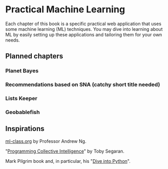 # Practical Machine Learning

Each chapter of this book is a specific practical web application that uses some machine learning (ML) techniques. You may dive into learning about ML by easily setting up these applications and tailoring them for your own needs.

## Planned chapters

### Planet Bayes

### Recommendations based on SNA (catchy short title needed)

### Lists Keeper

### Geobablefish

## Inspirations

[ml-class.org](http://ml-class.org) by Professor Andrew Ng.

"[Programming Collective Intelligence](http://shop.oreilly.com/product/9780596529321.do)" by Toby Segaran.

Mark Pilgrim book and, in particular, his "[Dive into Python](http://www.amazon.com/Dive-Into-Python-Mark-Pilgrim/dp/1590593561)".

